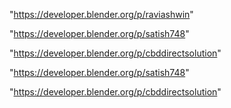 "https://developer.blender.org/p/raviashwin"

"https://developer.blender.org/p/satish748"

"https://developer.blender.org/p/cbddirectsolution"

 
"https://developer.blender.org/p/satish748"


"https://developer.blender.org/p/cbddirectsolution"


 
